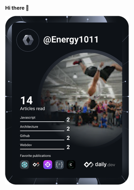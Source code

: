 ### Hi there 👋
<a href="https://app.daily.dev/Energy1011"><img src="https://github.com/Energy1011/Energy1011/blob/master/devcard.svg" width="400" alt="Energy's DevCard"/></a>
